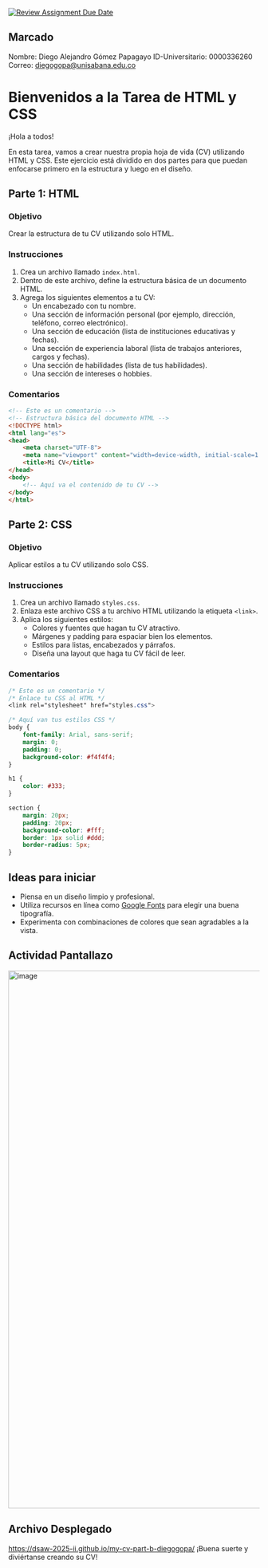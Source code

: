 [![Review Assignment Due Date](https://classroom.github.com/assets/deadline-readme-button-22041afd0340ce965d47ae6ef1cefeee28c7c493a6346c4f15d667ab976d596c.svg)](https://classroom.github.com/a/3TsFj7A-)
## Marcado
Nombre: Diego Alejandro Gómez Papagayo
ID-Universitario: 0000336260
Correo: diegogopa@unisabana.edu.co


# Bienvenidos a la Tarea de HTML y CSS

¡Hola a todos!

En esta tarea, vamos a crear nuestra propia hoja de vida (CV) utilizando HTML y CSS. Este ejercicio está dividido en dos partes para que puedan enfocarse primero en la estructura y luego en el diseño.

## Parte 1: HTML

### Objetivo
Crear la estructura de tu CV utilizando solo HTML.

### Instrucciones
1. Crea un archivo llamado `index.html`.
2. Dentro de este archivo, define la estructura básica de un documento HTML.
3. Agrega los siguientes elementos a tu CV:
    - Un encabezado con tu nombre.
    - Una sección de información personal (por ejemplo, dirección, teléfono, correo electrónico).
    - Una sección de educación (lista de instituciones educativas y fechas).
    - Una sección de experiencia laboral (lista de trabajos anteriores, cargos y fechas).
    - Una sección de habilidades (lista de tus habilidades).
    - Una sección de intereses o hobbies.

### Comentarios
```html
<!-- Este es un comentario -->
<!-- Estructura básica del documento HTML -->
<!DOCTYPE html>
<html lang="es">
<head>
    <meta charset="UTF-8">
    <meta name="viewport" content="width=device-width, initial-scale=1.0">
    <title>Mi CV</title>
</head>
<body>
    <!-- Aquí va el contenido de tu CV -->
</body>
</html>
```

## Parte 2: CSS

### Objetivo
Aplicar estilos a tu CV utilizando solo CSS.

### Instrucciones
1. Crea un archivo llamado `styles.css`.
2. Enlaza este archivo CSS a tu archivo HTML utilizando la etiqueta `<link>`.
3. Aplica los siguientes estilos:
    - Colores y fuentes que hagan tu CV atractivo.
    - Márgenes y padding para espaciar bien los elementos.
    - Estilos para listas, encabezados y párrafos.
    - Diseña una layout que haga tu CV fácil de leer.

### Comentarios
```css
/* Este es un comentario */
/* Enlace tu CSS al HTML */
<link rel="stylesheet" href="styles.css">

/* Aquí van tus estilos CSS */
body {
    font-family: Arial, sans-serif;
    margin: 0;
    padding: 0;
    background-color: #f4f4f4;
}

h1 {
    color: #333;
}

section {
    margin: 20px;
    padding: 20px;
    background-color: #fff;
    border: 1px solid #ddd;
    border-radius: 5px;
}
```

## Ideas para iniciar
- Piensa en un diseño limpio y profesional.
- Utiliza recursos en línea como [Google Fonts](https://fonts.google.com/) para elegir una buena tipografía.
- Experimenta con combinaciones de colores que sean agradables a la vista.

## Actividad Pantallazo
<img width="1919" height="1079" alt="image" src="https://github.com/user-attachments/assets/b805040a-61c9-496e-bc01-34fea0968abb" />

## Archivo Desplegado
https://dsaw-2025-ii.github.io/my-cv-part-b-diegogopa/
¡Buena suerte y diviértanse creando su CV!
